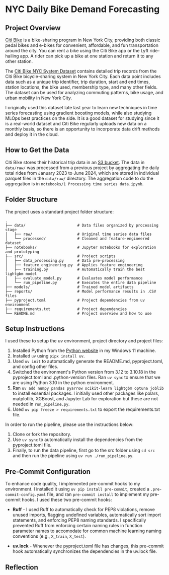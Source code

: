 # NYC Daily Bike Demand Forecasting
## Project Overview
[Citi Bike](https://citibikenyc.com/homepage) is a bike-sharing program in New York City, providing both classic pedal bikes and e-bikes for convenient, affordable, and fun transportation around the city. You can rent a bike using the Citi Bike app or the Lyft ride-hailing app. A rider can pick up a bike at one station and return it to any other station.

The [Citi Bike NYC System Dataset](https://citibikenyc.com/system-data) contains detailed trip records from the Citi Bike bicycle-sharing system in New York City. Each data point includes data such as a unique trip identifier, trip duration, start and end times, station locations, the bike used, membership type, and many other fields. The dataset can be used for analyzing commuting patterns, bike usage, and urban mobility in New York City. 

I originally used this dataset late last year to learn new techniques in time series forecasting using gradient boosting models, while also studying MLOps best practices on the side. It is a good dataset for studying since it is a real-world dataset and Citi Bike regularly uploads new data on a monthly basis, so there is an opportunity to incorporate data drift methods and deploy it in the cloud. 

## How to Get the Data
Citi Bike stores their historical trip data in an [S3 bucket](https://s3.amazonaws.com/tripdata/index.html). The data in `data/raw/` was processed from a previous project by aggregating the daily total rides from January 2023 to June 2024, which are stored in individual parquet files in the `data/raw/` directory. The aggregation code to do the aggregation is in `notebooks/1 Processing time series data.ipynb`.

## Folder Structure
The project uses a standard project folder structure:

```
.
├── data/                       # Data files organized by processing stage
│   ├── raw/                    # Original time series data files
│   └── processed/              # Cleaned and feature-engineered dataset
├── notebooks/                  # Jupyter notebooks for exploration and prototyping
├── src/                        # Project scripts
│   ├── data_processing.py      # Data pre-processing
│   ├── feature_engineering.py  # Applies feature engineering
│   ├── training.py             # Automatically train the best lightgbm model
│   ├── evaluate_model.py       # Evaluates model performance
│   └── run_pipeline.py         # Executes the entire data pipeline
├── models/                     # Trained model artifacts
├── reports/                    # Model performance results in .CSV files
├── pyproject.toml              # Project dependencies from uv environment
├── requirements.txt            # Project dependencies
└── README.md                   # Project overview and how to use
```

## Setup Instructions
I used these to setup the uv environment, project directory and project files:
1. Installed Python from the [Python website](https://www.python.org/) in my Windows 11 machine.
2. Installed `uv` using `pipx install uv`.
3. Used `uv init` to automatically generate the README.md, pyproject.toml, and config other files.
4. Switched the environment's Python version from 3.12 to 3.10.18 in the pyproject.toml and .python-version files. Ran `uv sync` to ensure that we are using Python 3.10 in the python environment.
5. Ran `uv add numpy pandas pyarrow scikit-learn lightgbm optuna joblib` to install essential packages. I initially used other packages like polars, matplotlib, XGBoost, and Jupyter Lab for exploration but these are not needed in `run_pipeline.py`. 
6. Used `uv pip freeze > requirements.txt` to export the requirements.txt file.

In order to run the pipeline, please use the instructions below:
1. Clone or fork the repository.
2. Use `uv sync` to automatically install the dependencies from the pyproject.toml file.
3. Finally, to run the data pipeline, first go to the src folder using `cd src` and then run the pipeline using `uv run ./run_pipeline.py`.

## Pre-Commit Configuration
To enhance code quality, I implemented pre-commit hooks to my environment. I installed it using `uv pip install pre-commit`, created a `.pre-commit-config.yaml` file, and ran `pre-commit install` to implement my pre-commit hooks. I used these two pre-commit hooks:
* **Ruff** - I used Ruff to automatically check for PEP8 violations, remove unused imports, flagging undefined variables, automatically sort import statements, and enforcing PEP8 naming standards. I specifically prevented Ruff from enforcing certain naming rules in function parameter names to accomodate for common machine learning naming conventions (e.g., `X_train`, `X_test`).

* **uv.lock** - Whenever the pyproject.toml file has changes, this pre-commit hook automatically synchronizes the dependencies in the uv.lock file. 


## Reflection

